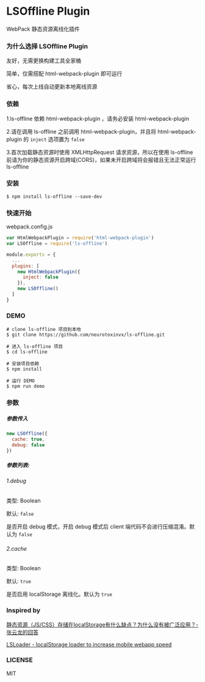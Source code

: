 # LSOffline Plugin

WebPack 静态资源离线化插件

### 为什么选择 LSOffline Plugin

友好，无需更换构建工具全家桶

简单，仅需搭配 html-webpack-plugin 即可运行

省心，每次上线自动更新本地离线资源



### 依赖

1.ls-offline 依赖 html-webpack-plugin ，请务必安装 html-webpack-plugin

2.请在调用 ls-offline 之前调用 html-webpack-plugin，并且将 html-webpack-plugin 的 `inject` 选项置为 `false`

3.首次加载静态资源时使用 XMLHttpRequest 请求资源，所以在使用 ls-offline 前请为你的静态资源开启跨域(CORS)，如果未开启跨域将会报错且无法正常运行 ls-offline



### 安装

```shell
$ npm install ls-offline --save-dev
```



### 快速开始

webpack.config.js

```javascript
var HtmlWebpackPlugin = require('html-webpack-plugin')
var LSOffline = require('ls-offline')

module.exports = {
  ...
  plugins: [
    new HtmlWebpackPlugin({
      inject: false
    }),
    new LSOffline()
  ]
}
```



### DEMO

```shell
# clone ls-offline 项目到本地
$ git clone https://github.com/neurotoxinvx/ls-offline.git

# 进入 ls-offline 项目
$ cd ls-offline

# 安装项目依赖
$ npm install

# 运行 DEMO
$ npm run demo
```



### 参数

##### 参数传入

```javascript
new LSOffline({
  cache: true,
  debug: false
})
```



##### 参数列表:

###### 1.debug

类型: Boolean

默认: `false`

是否开启 debug 模式，开启 debug 模式后 client 端代码不会进行压缩混淆。默认为 `false`

###### 2.cache

类型: Boolean

默认: `true`

是否启用 localStorage 离线化。默认为 `true`



### Inspired by

[静态资源（JS/CSS）存储在localStorage有什么缺点？为什么没有被广泛应用？- 张云龙的回答](https://www.zhihu.com/question/28467444)

[LSLoader - localStorage loader to increase mobile webapp speed](https://github.com/sexdevil/LSLoader)



### LICENSE

MIT